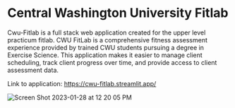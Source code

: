 # Central Washington University Fitlab

Cwu-Fitlab is a full stack web application created for the upper level practicum fitlab. CWU FitLab is a comprehensive fitness assessment experience provided by trained CWU students pursuing a degree in Exercise Science. This application makes it easier to manage client scheduling, track client progress over time, and provide access to client assessment data.

Link to application: https://cwu-fitlab.streamlit.app/

![Screen Shot 2023-01-28 at 12 20 05 PM](https://user-images.githubusercontent.com/66283742/215289120-995e29ea-7c99-498e-bfe5-c02ba4fe67bb.png)

